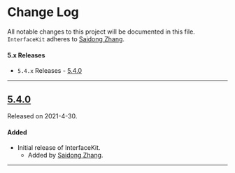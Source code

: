 # Change Log
All notable changes to this project will be documented in this file.
`InterfaceKit` adheres to [Saidong Zhang](https://zsd.name/).

#### 5.x Releases
- `5.4.x` Releases - [5.4.0](#540) 

---

## [5.4.0](https://github.com/adong666666/InterfaceKit/releases/tag/5.4.0)
Released on 2021-4-30. 

#### Added
- Initial release of InterfaceKit.
  - Added by [Saidong Zhang](https://github.com/adong666666).

---
